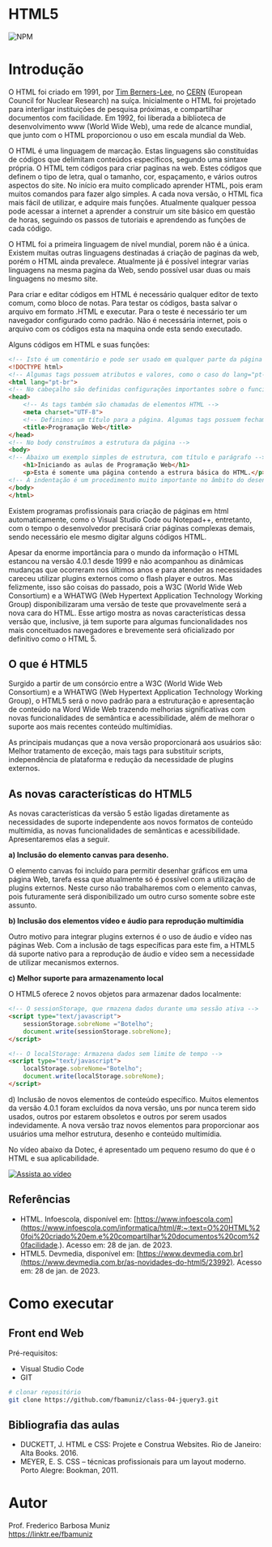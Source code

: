 # HTML5
![NPM](https://img.shields.io/npm/l/react)
# Introdução

O HTML foi criado em 1991, por [Tim Berners-Lee](https://pt.wikipedia.org/wiki/Tim_Berners-Lee), no [CERN](https://pt.wikipedia.org/wiki/Organiza%C3%A7%C3%A3o_Europeia_para_a_Pesquisa_Nuclear) (European Council for Nuclear Research) na suíça. Inicialmente o HTML foi projetado para interligar instituições de pesquisa próximas, e compartilhar documentos com facilidade. Em 1992, foi liberada a biblioteca de desenvolvimento www (World Wide Web), uma rede de alcance mundial, que junto com o HTML proporcionou o uso em escala mundial da Web.

O HTML é uma linguagem de marcação. Estas linguagens são constituídas de códigos que delimitam conteúdos específicos, segundo uma sintaxe própria. O HTML tem códigos para criar paginas na web. Estes códigos que definem o tipo de letra, qual o tamanho, cor, espaçamento, e vários outros aspectos do site. No início era muito complicado aprender HTML, pois eram muitos comandos para fazer algo simples. A cada nova versão, o HTML fica mais fácil de utilizar, e adquire mais funções. Atualmente qualquer pessoa pode acessar a internet a aprender a construir um site básico em questão de horas, seguindo os passos de tutoriais e aprendendo as funções de cada código.

O HTML foi a primeira linguagem de nível mundial, porem não é a única. Existem muitas outras linguagens destinadas á criação de paginas da web, porém o HTML ainda prevalece. Atualmente já é possível integrar varias linguagens na mesma pagina da Web, sendo possível usar duas ou mais linguagens no mesmo site.

Para criar e editar códigos em HTML é necessário qualquer editor de texto comum, como bloco de notas. Para testar os códigos, basta salvar o arquivo em formato .HTML e executar. Para o teste é necessário ter um navegador configurado como padrão. Não é necessária internet, pois o arquivo com os códigos esta na maquina onde esta sendo executado.

Alguns códigos em HTML e suas funções:

```html
<!-- Isto é um comentário e pode ser usado em qualquer parte da página -->
<!DOCTYPE html>
<!-- Algumas tags possuem atributos e valores, como o caso do lang="pt-br" -->
<html lang="pt-br">
<!-- No cabeçalho são definidas configurações importantes sobre o funcionamento da página -->    
<head>
    <!-- As tags também são chamadas de elementos HTML -->
    <meta charset="UTF-8">
    <!-- Definimos um título para a página. Algumas tags possuem fechamento, como o caso de </title> -->
    <title>Programação Web</title>
</head>
<!-- No body construímos a estrutura da página -->
<body>
<!-- Abaixo um exemplo simples de estrutura, com título e parágrafo -->    
    <h1>Iniciando as aulas de Programação Web</h1>
    <p>Esta é somente uma página contendo a estrura básica do HTML.</p>
<!-- A indentação é um procedimento muito importante no âmbito do desenvolvimento de sistemas -->    
</body>
</html>
```

Existem programas profissionais para criação de páginas em html automaticamente, como o Visual Studio Code ou Notepad++, entretanto, com o tempo o desenvolvedor precisará criar páginas complexas demais, sendo necessário ele mesmo digitar alguns códigos HTML.

Apesar da enorme importância para o mundo da informação o HTML estancou na versão 4.0.1 desde 1999 e não acompanhou as dinâmicas mudanças que ocorreram nos últimos anos e para atender as necessidades careceu utilizar plugins externos como o flash player e outros. Mas felizmente, isso são coisas do passado, pois a W3C (World Wide Web Consortium) e a WHATWG (Web Hypertext Application Technology Working Group) disponibilizaram uma versão de teste que provavelmente será a nova cara do HTML. Esse artigo mostra as novas características dessa versão que, inclusive, já tem suporte para algumas funcionalidades nos mais conceituados navegadores e brevemente será oficializado por definitivo como o HTML 5.

## O que é HTML5

Surgido a partir de um consórcio entre a W3C (World Wide Web Consortium) e a WHATWG (Web Hypertext Application Technology Working Group), o HTML5 será o novo padrão para a estruturação e apresentação de conteúdo na Word Wide Web trazendo melhorias significativas com novas funcionalidades de semântica e acessibilidade, além de melhorar o suporte aos mais recentes conteúdo multimídias.

As principais mudanças que a nova versão proporcionará aos usuários são: Melhor tratamento de exceção, mais tags para substituir scripts, independência de plataforma e redução da necessidade de plugins externos.

## As novas características do HTML5

As novas características da versão 5 estão ligadas diretamente as necessidades de suporte independente aos novos formatos de conteúdo multimídia, as novas funcionalidades de semânticas e acessibilidade. Apresentaremos elas a seguir.

**a) Inclusão do elemento canvas para desenho.**

O elemento canvas foi incluído para permitir desenhar gráficos em uma página Web, tarefa essa que atualmente só é possível com a utilização de plugins externos. Neste curso não trabalharemos com o elemento canvas, pois futuramente será disponibilizado um outro curso somente sobre este assunto.

**b) Inclusão dos elementos vídeo e áudio para reprodução multimídia**

Outro motivo para integrar plugins externos é o uso de áudio e vídeo nas páginas Web. Com a inclusão de tags específicas para este fim, a HTML5 dá suporte nativo para a reprodução de áudio e vídeo sem a necessidade de utilizar mecanismos externos. 

**c) Melhor suporte para armazenamento local**

O HTML5 oferece 2 novos objetos para armazenar dados localmente:

```html
<!-- O sessionStorage, que rmazena dados durante uma sessão ativa -->
<script type="text/javascript">
	sessionStorage.sobreNome ="Botelho";
	document.write(sessionStorage.sobreNome);
</script>

<!-- O localStorage: Armazena dados sem limite de tempo -->
<script type="text/javascript">
	localStorage.sobreNome="Botelho";
	document.write(localStorage.sobreNome);
</script>
```

d) Inclusão de novos elementos de conteúdo específico.
Muitos elementos da versão 4.0.1 foram excluídos da nova versão, uns por nunca terem sido usados, outros por estarem obsoletos e outros por serem usados indevidamente. A nova versão traz novos elementos para proporcionar aos usuários uma melhor estrutura, desenho e conteúdo multimídia.

















No vídeo abaixo da Dotec, é apresentado um pequeno resumo do que é o HTML e sua aplicabilidade. 

[![Assista ao vídeo](https://img.youtube.com/vi/Tld2CrT5c2s/maxresdefault.jpg)](https://www.youtube.com/watch?v=Tld2CrT5c2s)

## Referências

- HTML. Infoescola, disponível em: [https://www.infoescola.com](https://www.infoescola.com/informatica/html/#:~:text=O%20HTML%20foi%20criado%20em,e%20compartilhar%20documentos%20com%20facilidade.). Acesso em: 28 de jan. de 2023.
- HTML5. Devmedia, disponível em: [https://www.devmedia.com.br](https://www.devmedia.com.br/as-novidades-do-html5/23992). Acesso em: 28 de jan. de 2023.

# Como executar

## Front end Web
Pré-requisitos: 
- Visual Studio Code
- GIT

```bash
# clonar repositório
git clone https://github.com/fbamuniz/class-04-jquery3.git

```

## Bibliografia das aulas

- DUCKETT, J. HTML e CSS: Projete e Construa Websites. Rio de Janeiro: Alta Books. 2016.
- MEYER, E. S. CSS – técnicas profissionais para um layout moderno. Porto Alegre: Bookman, 2011.


# Autor

Prof. Frederico Barbosa Muniz<br>
https://linktr.ee/fbamuniz
